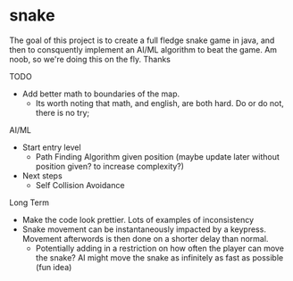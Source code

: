 # snake
 The goal of this project is to create a full fledge snake game in java, and then to consquently implement an AI/ML algorithm to beat the game. Am noob, so we're doing this on the fly. Thanks


TODO
 - Add better math to boundaries of the map.
   - Its worth noting that math, and english, are both hard. Do or do not, there is no try;
 
 AI/ML
 - Start entry level
   - Path Finding Algorithm given position (maybe update later without position given? to increase complexity?)
 - Next steps
   - Self Collision Avoidance
 
 Long Term
 - Make the code look prettier. Lots of examples of inconsistency
 - Snake movement can be instantaneously impacted by a keypress. Movement afterwords is then done on a shorter delay than normal.
   - Potentially adding in a restriction on how often the player can move the snake? AI might move the snake as infinitely as fast as possible (fun idea)
